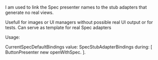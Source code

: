 I am used to link the Spec presenter names to the stub adapters that generate no real views.

Usefull  for images or UI managers without possible real UI output or  for tests. Can serve as template for real Spec adapters

Usage:

CurrentSpecDefaultBindings value: SpecStubAdapterBindings during: [ 
	ButtonPresenter new openWithSpec.
].